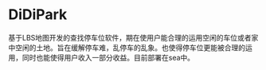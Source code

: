 # DiDiPark
基于LBS地图开发的查找停车位软件，期在使用户能合理的运用空闲的车位或者家中空闲的土地。旨在缓解停车难，乱停车的乱象。也使得停车位更能被合理的运用，同时也能使得用户收入一部分收益。目前部署在sea中。
